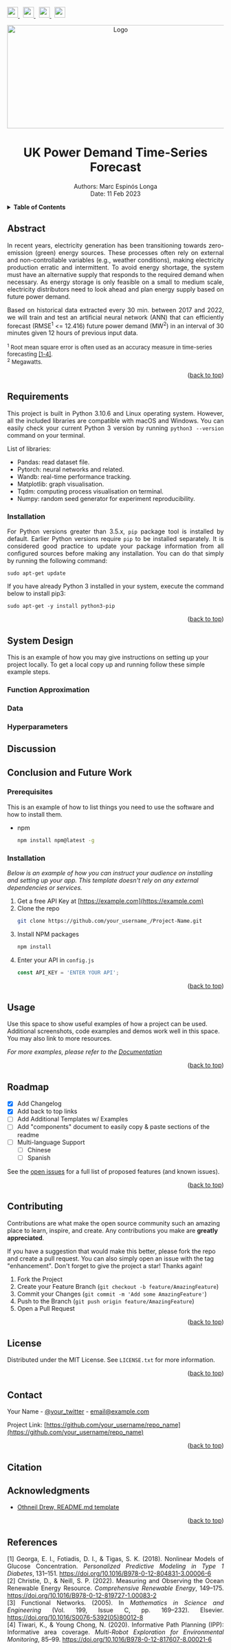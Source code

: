 <a name="readme-top"></a>


<!-- SOCIAL MEDIA LINKS -->
<a href="https://www.linkedin.com/in/marc-espinos-longa/">
  <img src="images/pngegg.png" width="25" height="25">
</a>
&nbsp
<a href="https://github.com/M-Espinos-Longa">
  <img src="images/25231.png" width="25" height="25">
</a>
&nbsp
<a href="https://marcespinoslonga.wordpress.com/">
  <img src="images/wordpress.png" width="25" height="25">
</a>
&nbsp
<a href="https://orcid.org/0000-0001-7916-9383">
  <img src="images/ORCID_iD.svg.png" width="25" height="25">
</a>

<!-- COVER -->
<p align="center">
  <div align="center">
    <a href="https://www.transformer-technology.com/news/us-news/1898-national-grid-uk-to-acquire-western-power-distribution-from-ppl.html">
      <img src="images/elec.jpg" alt="Logo" width="512" height="240">
    </a>
    <h1 align="center"><strong> UK Power Demand Time-Series Forecast </strong></h1>
    <p>
      Authors: Marc Espinós Longa <br/>
      Date: 11 Feb 2023
    </p>
  </div>
</p>


<!-- TABLE OF CONTENTS -->
<details>
  <summary><strong> Table of Contents </strong></summary>
  <ol>
    <li><a href="#abstract"> Abstract </a></li>
    <li>
      <a href="#requirements"> Requirements </a>
      <ul>
        <li><a href="#installation">Installation</a></li>
      </ul>
    </li>
    <li><a href="#system-design"> System Design </a></li>
    <li>
      <ul>
        <li><a href="#prerequisites">Prerequisites</a></li>
        <li><a href="#installation">Installation</a></li>
      </ul>
    </li>
    <li><a href="#roadmap">Roadmap</a></li>
    <li><a href="#contributing">Contributing</a></li>
    <li><a href="#license">License</a></li>
    <li><a href="#contact">Contact</a></li>
    <li><a href="#acknowledgments">Acknowledgments</a></li>
  </ol>
</details>


<!-- ABSTRACT -->
<a name="abstract"></a>
## Abstract
<p align="justify"> In recent years, electricity generation has been transitioning towards zero-emission (green) energy sources. These processes often rely on external and non-controllable variables (e.g., weather conditions), making electricity production erratic and intermittent. To avoid energy shortage, the system must have an alternative supply that responds to the required demand when necessary. As energy storage is only feasible on a small to medium scale, electricity distributors need to look ahead and plan energy supply based on future power demand. </p>

<p align="justify"> Based on historical data extracted every 30 min. between 2017 and 2022, we will train and test an artificial neural network (ANN) that can efficiently forecast (RMSE<sup>1</sup> <= 12.416) future power demand (MW<sup>2</sup>) in an interval of 30 minutes given 12 hours of previous input data. </p>

<font size="-1"><sup>1</sup> Root mean square error is often used as an accuracy measure in time-series forecasting <a href="#r1">[1-4]</a>. </br>
<sup>2</sup> Megawatts.</font>
<p align="right">(<a href="#readme-top">back to top</a>)</p>


<!-- REQUIREMENTS -->
<a name="requirements"></a>
## Requirements
<p align="justify"> This project is built in Python 3.10.6 and Linux operating system. However, all the included libraries are compatible with macOS and Windows. You can easily check your current Python 3 version by running <code>python3 --version</code> command on your terminal.</p>
<p align="justify"> List of libraries:</p>
<ul>
  <li>Pandas: read dataset file.</li>
  <li>Pytorch: neural networks and related.</li>
  <li>Wandb: real-time performance tracking.</li>
  <li>Matplotlib: graph visualisation.</li>
  <li>Tqdm: computing process visualisation on terminal.</li>
  <li>Numpy: random seed generator for experiment reproducibility.</li>
</ul>


<!-- INSTALLATION -->
<a name="installation"></a>
### Installation
<p align="justify">For Python versions greater than 3.5.x, <code>pip</code> package tool is installed by default. Earlier Python versions require <code>pip</code> to be installed separately. It is considered good practice to update your package information from all configured sources before making any installation. You can do that simply by running the following command:</p>

<pre><code class="sh">sudo apt-get update</code></pre>

<p align="justify">If you have already Python 3 installed in your system, execute the command below to install pip3:</p>

<pre><code class="sh">sudo apt-get -y install python3-pip</code></pre>

<p align="justify"></p>

<p align="right">(<a href="#readme-top">back to top</a>)</p>

<!-- SYSTEM DESIGN -->
## System Design
<div id="system-design"></div>
This is an example of how you may give instructions on setting up your project locally.
To get a local copy up and running follow these simple example steps.


<!-- FUNCTION APPROXIMATION -->
### Function Approximation
<div id="function-approximation"></div>

<!-- DATA -->
### Data
<div id="data"></div>

<!-- HYPERPARAMETERS -->
### Hyperparameters
<div id="hyperparameters"></div>

<!-- RESULTS -->
## Discussion
<div id="discussion"></div>

<!-- CONCLUSION AND FUTURE WORK -->
## Conclusion and Future Work
<div id="conclusion-and-future-work"></div>

### Prerequisites

This is an example of how to list things you need to use the software and how to install them.
* npm
  ```sh
  npm install npm@latest -g
  ```

### Installation

_Below is an example of how you can instruct your audience on installing and setting up your app. This template doesn't rely on any external dependencies or services._

1. Get a free API Key at [https://example.com](https://example.com)
2. Clone the repo
   ```sh
   git clone https://github.com/your_username_/Project-Name.git
   ```
3. Install NPM packages
   ```sh
   npm install
   ```
4. Enter your API in `config.js`
   ```js
   const API_KEY = 'ENTER YOUR API';
   ```

<p align="right">(<a href="#readme-top">back to top</a>)</p>



<!-- USAGE EXAMPLES -->
## Usage

Use this space to show useful examples of how a project can be used. Additional screenshots, code examples and demos work well in this space. You may also link to more resources.

_For more examples, please refer to the [Documentation](https://example.com)_

<p align="right">(<a href="#readme-top">back to top</a>)</p>



<!-- ROADMAP -->
## Roadmap

- [x] Add Changelog
- [x] Add back to top links
- [ ] Add Additional Templates w/ Examples
- [ ] Add "components" document to easily copy & paste sections of the readme
- [ ] Multi-language Support
    - [ ] Chinese
    - [ ] Spanish

See the [open issues](https://github.com/othneildrew/Best-README-Template/issues) for a full list of proposed features (and known issues).

<p align="right">(<a href="#readme-top">back to top</a>)</p>



<!-- CONTRIBUTING -->
## Contributing

Contributions are what make the open source community such an amazing place to learn, inspire, and create. Any contributions you make are **greatly appreciated**.

If you have a suggestion that would make this better, please fork the repo and create a pull request. You can also simply open an issue with the tag "enhancement".
Don't forget to give the project a star! Thanks again!

1. Fork the Project
2. Create your Feature Branch (`git checkout -b feature/AmazingFeature`)
3. Commit your Changes (`git commit -m 'Add some AmazingFeature'`)
4. Push to the Branch (`git push origin feature/AmazingFeature`)
5. Open a Pull Request

<p align="right">(<a href="#readme-top">back to top</a>)</p>



<!-- LICENSE -->
## License

Distributed under the MIT License. See `LICENSE.txt` for more information.

<p align="right">(<a href="#readme-top">back to top</a>)</p>



<!-- CONTACT -->
## Contact

Your Name - [@your_twitter](https://twitter.com/your_username) - email@example.com

Project Link: [https://github.com/your_username/repo_name](https://github.com/your_username/repo_name)

<p align="right">(<a href="#readme-top">back to top</a>)</p>

<!-- CITATION -->
## Citation


<!-- ACKNOWLEDGMENTS -->
## Acknowledgments

* [Othneil Drew, README.md template](https://github.com/othneildrew/Best-README-Template)

<p align="right">(<a href="#readme-top">back to top</a>)</p>


<!-- REFERENCES -->
## References
<div class="csl-entry", id="r1", align="justify">[1] Georga, E. I., Fotiadis, D. I., &#38; Tigas, S. K. (2018). Nonlinear Models of Glucose Concentration. <i>Personalized Predictive Modeling in Type 1 Diabetes</i>, 131–151. <a href="https://doi.org/10.1016/B978-0-12-804831-3.00006-6">https://doi.org/10.1016/B978-0-12-804831-3.00006-6</a></div>

<div class="csl-entry", align="justify">[2] Christie, D., &#38; Neill, S. P. (2022). Measuring and Observing the Ocean Renewable Energy Resource. <i>Comprehensive Renewable Energy</i>, 149–175. <a href="https://doi.org/10.1016/B978-0-12-819727-1.00083-2">https://doi.org/10.1016/B978-0-12-819727-1.00083-2</a></div>

<div class="csl-entry", align="justify">[3] Functional Networks. (2005). In <i>Mathematics in Science and Engineering</i> (Vol. 199, Issue C, pp. 169–232). Elsevier. <a href="https://doi.org/10.1016/S0076-5392(05)80012-8">https://doi.org/10.1016/S0076-5392(05)80012-8</a></div>

<div class="csl-entry", align="justify">[4] Tiwari, K., &#38; Young Chong, N. (2020). Informative Path Planning (IPP): Informative area coverage. <i>Multi-Robot Exploration for Environmental Monitoring</i>, 85–99. <a href="https://doi.org/10.1016/B978-0-12-817607-8.00021-6">https://doi.org/10.1016/B978-0-12-817607-8.00021-6</a></div>
</p>

<!-- MARKDOWN LINKS & IMAGES -->
<!-- https://www.markdownguide.org/basic-syntax/#reference-style-links -->
[contributors-shield]: https://img.shields.io/github/contributors/othneildrew/Best-README-Template.svg?style=for-the-badge
[contributors-url]: https://github.com/othneildrew/Best-README-Template/graphs/contributors
[forks-shield]: https://img.shields.io/github/forks/othneildrew/Best-README-Template.svg?style=for-the-badge
[forks-url]: https://github.com/othneildrew/Best-README-Template/network/members
[stars-shield]: https://img.shields.io/github/stars/othneildrew/Best-README-Template.svg?style=for-the-badge
[stars-url]: https://github.com/othneildrew/Best-README-Template/stargazers
[issues-shield]: https://img.shields.io/github/issues/othneildrew/Best-README-Template.svg?style=for-the-badge
[issues-url]: https://github.com/othneildrew/Best-README-Template/issues
[license-shield]: https://img.shields.io/github/license/othneildrew/Best-README-Template.svg?style=for-the-badge
[license-url]: https://github.com/othneildrew/Best-README-Template/blob/master/LICENSE.txt
[linkedin-shield]: images/pngegg.png
[linkedin-url]: https://www.linkedin.com/in/marc-espinos-longa/
[product-screenshot]: images/screenshot.png
[Next.js]: https://img.shields.io/badge/next.js-000000?style=for-the-badge&logo=nextdotjs&logoColor=white
[Next-url]: https://nextjs.org/
[React.js]: https://img.shields.io/badge/React-20232A?style=for-the-badge&logo=react&logoColor=61DAFB
[React-url]: https://reactjs.org/
[Vue.js]: https://img.shields.io/badge/Vue.js-35495E?style=for-the-badge&logo=vuedotjs&logoColor=4FC08D
[Vue-url]: https://vuejs.org/
[Angular.io]: https://img.shields.io/badge/Angular-DD0031?style=for-the-badge&logo=angular&logoColor=white
[Angular-url]: https://angular.io/
[Svelte.dev]: https://img.shields.io/badge/Svelte-4A4A55?style=for-the-badge&logo=svelte&logoColor=FF3E00
[Svelte-url]: https://svelte.dev/
[Laravel.com]: https://img.shields.io/badge/Laravel-FF2D20?style=for-the-badge&logo=laravel&logoColor=white
[Laravel-url]: https://laravel.com
[Bootstrap.com]: https://img.shields.io/badge/Bootstrap-563D7C?style=for-the-badge&logo=bootstrap&logoColor=white
[Bootstrap-url]: https://getbootstrap.com
[JQuery.com]: https://img.shields.io/badge/jQuery-0769AD?style=for-the-badge&logo=jquery&logoColor=white
[JQuery-url]: https://jquery.com
